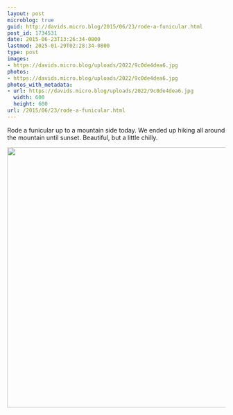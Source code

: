 ```yaml
---
layout: post
microblog: true
guid: http://davids.micro.blog/2015/06/23/rode-a-funicular.html
post_id: 1734531
date: 2015-06-23T13:26:34-0800
lastmod: 2025-01-29T02:28:34-0800
type: post
images:
- https://davids.micro.blog/uploads/2022/9c0de4dea6.jpg
photos:
- https://davids.micro.blog/uploads/2022/9c0de4dea6.jpg
photos_with_metadata:
- url: https://davids.micro.blog/uploads/2022/9c0de4dea6.jpg
  width: 600
  height: 600
url: /2015/06/23/rode-a-funicular.html
---
```

Rode a funicular up to a mountain side today. We ended up hiking all around the mountain until sunset. Beautiful, but a little chilly.

<img src="/uploads/2022/9c0de4dea6.jpg" width="600" height="600" alt="">
